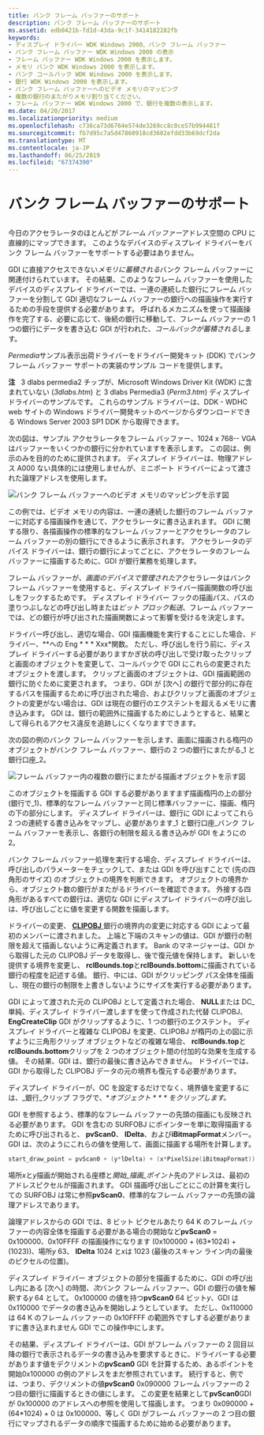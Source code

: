 ```yaml
---
title: バンク フレーム バッファーのサポート
description: バンク フレーム バッファーのサポート
ms.assetid: edb0421b-fd1d-43da-9c1f-3414182282fb
keywords:
- ディスプレイ ドライバー WDK Windows 2000、バンク フレーム バッファー
- バンク フレーム バッファー WDK Windows 2000 の表示
- フレーム バッファー WDK Windows 2000 を表示します。
- メモリ バンク WDK Windows 2000 を表示します。
- バンク コールバック WDK Windows 2000 を表示します。
- 銀行 WDK Windows 2000 を表示します。
- バンク フレーム バッファーへのビデオ メモリのマッピング
- 複数の銀行のまたがりメモリ割り当てください。
- フレーム バッファー WDK Windows 2000 で、銀行を複数の表示します。
ms.date: 04/20/2017
ms.localizationpriority: medium
ms.openlocfilehash: c736ca73d6764e574de3269cc8c0ce57b994481f
ms.sourcegitcommit: fb7d95c7a5d47860918cd3602efdd33b69dcf2da
ms.translationtype: MT
ms.contentlocale: ja-JP
ms.lasthandoff: 06/25/2019
ms.locfileid: "67374390"
---
```

# <a name="supporting-banked-frame-buffers"></a>バンク フレーム バッファーのサポート


## <span id="ddk_supporting_banked_frame_buffers_gg"></span><span id="DDK_SUPPORTING_BANKED_FRAME_BUFFERS_GG"></span>


今日のアクセラレータのほとんどが*フレーム バッファー*アドレス空間の CPU に直線的にマップできます。 このようなデバイスのディスプレイ ドライバーをバンク フレーム バッファーをサポートする必要はありません。

GDI に直接アクセスできない*メモリに蓄積される*バンク フレーム バッファーに関連付けられています。 その結果、このようなフレーム バッファーを使用したデバイスのディスプレイ ドライバーでは、一連の連続した銀行にフレーム バッファーを分割して GDI 適切なフレーム バッファーの銀行への描画操作を実行するための手段を提供する必要があります。 呼ばれるメカニズムを使って描画操作を完了する、必要に応じて、後続の銀行に移動して、フレーム バッファーの 1 つの銀行にデータを書き込む GDI が行われた、*コールバックが蓄積される*します。

*Permedia*サンプル表示出荷ドライバーをドライバー開発キット (DDK) でバンク フレーム バッファー サポートの実装のサンプル コードを提供します。

**注**   3 dlabs permedia2 チップが、Microsoft Windows Driver Kit (WDK) に含まれていない (*3dlabs.htm*) と 3 dlabs Permedia3 (*Perm3.htm*) ディスプレイ ドライバーのサンプルです。 これらのサンプル ドライバーは、DDK - WDHC web サイトの Windows ドライバー開発キットのページからダウンロードできる Windows Server 2003 SP1 DDK から取得できます。

 

次の図は、サンプル アクセラレータをフレーム バッファー、1024 x 768-- VGA はバッファーをいくつかの銀行に分かれていますを表示します。 この図は、例示のみを目的のために提供されます。 ディスプレイ ドライバーは、物理アドレス A000 ない具体的には使用しませんが、ミニポート ドライバーによって渡された論理アドレスを使用します。

![バンク フレーム バッファーへのビデオ メモリのマッピングを示す図](images/banking1.png)

この例では、ビデオ メモリの内容は、一連の連続した銀行のフレーム バッファーに対応する描画操作を通じて、アクセラレータに書き込まれます。 GDI に関する限り、各描画操作の標準的なフレーム バッファーとアクセラレータのフレーム バッファーの別の銀行にできるように表示されます。 アクセラレータのデバイス ドライバーは、銀行の銀行によってごとに、アクセラレータのフレーム バッファーに描画するために、GDI が銀行業務を処理します。

フレーム バッファーが、*画面のデバイスで管理された*アクセラレータはバンク フレーム バッファーを使用すると、ディスプレイ ドライバー描画関数の呼び出しをフックするためです。 ディスプレイ ドライバー フックの描画パス、パスの塗りつぶしなどの呼び出し時または*ビット ブロック転送*、フレーム バッファーでは、どの銀行が呼び出された描画関数によって影響を受けるを決定します。

ドライバー呼び出し、適切な場合、GDI 描画機能を実行することにした場合、ドライバー、**への Eng * * * Xxx*関数。 ただし、呼び出しを行う前に、ディスプレイ ドライバーする必要がありますかぎ状の呼び出しで受け取ったクリップと画面のオブジェクトを変更して、コールバックで GDI にこれらの変更されたオブジェクトを渡します。 クリップと画面のオブジェクトは、GDI 描画範囲の銀行に防ぐために変更されます。 つまり、GDI が [次へ] の銀行で部分的に存在するパスを描画するために呼び出された場合、およびクリップと画面のオブジェクトの変更がない場合は、GDI は現在の銀行のエクステントを超えるメモリに書き込みます。 GDI は、銀行の範囲外に描画するためにしようとすると、結果として得られるアクセス違反を追跡しにくくなりますできます。

次の図の例のバンク フレーム バッファーを示します、画面に描画される楕円のオブジェクトがバンク フレーム バッファー、銀行の 2 つの銀行にまたがる\_1 と銀行口座\_2。

![フレーム バッファー内の複数の銀行にまたがる描画オブジェクトを示す図](images/pvscan0.png)

このオブジェクトを描画する GDI する必要がありますまず描画楕円の上の部分 (銀行で\_1)、標準的なフレーム バッファーと同じ標準バッファーに、描画、楕円の下の部分にします。 ディスプレイ ドライバーは、銀行に GDI によってこれら 2 つの連続する書き込みをマップし、必要があります\_1 と銀行口座\_バンク フレーム バッファーを表示し、各銀行の制限を超える書き込みが GDI をようにの 2。

バンク フレーム バッファー処理を実行する場合、ディスプレイ ドライバーは、呼び出しのパラメーターをチェックして、または GDI を呼び出すことで (先の四角形のサイズ) のオブジェクトの境界を判断できます。 オブジェクトの境界から、オブジェクト数の銀行がまたがるドライバーを確認できます。 外接する四角形があるすべての銀行は、適切な GDI にディスプレイ ドライバーの呼び出しは、呼び出しごとに値を変更する関数を描画します。

ドライバーの変更、 [ **CLIPOBJ** ](https://docs.microsoft.com/windows/desktop/api/winddi/ns-winddi-_clipobj)銀行の境界内の変更に対応する GDI によって最初のメンバーに渡されました。 上端と下端のスキャンの値は、GDI が銀行の制限を超えて描画しないように再定義されます。 Bank のマネージャーは、GDI から取得した元の CLIPOBJ データを取得し、後で復元値を保持します。 新しいを提供する境界を変更し、 **rclBounds.top**と**rclBounds.bottom**に描画されている銀行の程度を記述する値。 銀行、中には、GDI がクリッピング パス全体を描画し、現在の銀行の制限を上書きしないようにサイズを実行する必要があります。

GDI によって渡された元の CLIPOBJ として定義された場合、 **NULL**または DC\_単純、ディスプレイ ドライバー渡しますを使って作成された代替 CLIPOBJ、 **EngCreateClip** GDI がクリップするように、1 つの銀行のエクステント。 ディスプレイ ドライバーと複雑な CLIPOBJ を変更、CLIPOBJ が楕円の上の図に示すように三角形クリップ オブジェクトなどの複雑な場合、 **rclBounds.top**と**rclBounds.bottom**クリップを 2 つのオブジェクト間の付加的な効果を生成する値。 その結果、GDI は、銀行の最後に書き込みできません。 ドライバーでは、GDI から取得した CLIPOBJ データの元の境界も復元する必要があります。

ディスプレイ ドライバーが、OC を設定するだけでなく、境界値を変更するには、\_銀行\_クリップ フラグで、**オブジェクト * * * をクリップします。*

GDI を参照するよう、標準的なフレーム バッファーの先頭の描画にも反映される必要があります。 GDI を含むの SURFOBJ にポインターを単に取得描画するために呼び出されると、 **pvScan0**、 **lDelta**、および**iBitmapFormat**メンバー。 GDI は、次のようにこれらの値を使用して、画面に描画する場所を計算します。

```cpp
start_draw_point = pvScan0 + (y*lDelta) + (x*PixelSize(iBitmapFormat))
```

場所*x*と*y*描画が開始される座標と*開始\_描画\_ポイント*先のアドレスは、最初のアドレスピクセルが描画されます。 GDI 描画呼び出しごとにこの計算を実行しての SURFOBJ は常に参照**pvScan0**、標準的なフレーム バッファーの先頭の論理アドレスであります。

論理アドレスからの GDI では、8 ビット ピクセルあたり 64 K のフレーム バッファーの内容全体を描画する必要がある場合の開始など**pvScan0** = 0x100000、0x10FFFF の描画操作になります (0x100000 + (63\*1024) + (1023))、場所*y* 63、 **lDelta** 1024 と*x*は 1023 (最後のスキャン ライン内の最後のピクセルの位置)。

ディスプレイ ドライバー オブジェクトの部分を描画するために、GDI の呼び出し内にある [次へ] の時間、*次*バンク フレーム バッファー、GDI の銀行の値を解釈する*y* 64 として。 0x100000 の値を持つ**pvScan0** 64 ビット*y*、GDI は 0x110000 でデータの書き込みを開始しようとしています。 ただし、0x110000 は 64 K のフレーム バッファーの 0x10FFFF の範囲外ですしする必要がありますに書き込まれません GDI でこの操作中にします。

その結果、ディスプレイ ドライバーは、GDI がフレーム バッファーの 2 回目以降の銀行で表示されるデータの書き込みを要求するときに、ドライバーする必要があります値をデクリメントの**pvScan0** GDI を計算するため、あるポイントを開始0x100000 の例のアドレスをまだ参照されています。 続行すると、例では、つまり、デクリメントの値**pvScan0** 0x090000 フレーム バッファーの 2 つ目の銀行に描画するときの値にします。 この変更を結果として**pvScan0**GDI が 0x100000 のアドレスへの参照を使用して描画します。 つまり 0x090000 + (64\*1024) + 0 は 0x100000、等しく GDI がフレーム バッファーの 2 つ目の銀行にマップされるデータの順序で描画するために始める必要があります。

 

 





